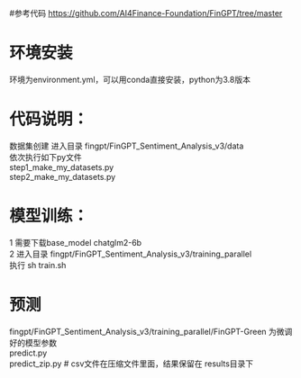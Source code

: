 #参考代码
https://github.com/AI4Finance-Foundation/FinGPT/tree/master

# 环境安装
环境为environment.yml，可以用conda直接安装，python为3.8版本
# 代码说明：
数据集创建 进入目录 fingpt/FinGPT_Sentiment_Analysis_v3/data
<br /> 依次执行如下py文件
<br /> step1_make_my_datasets.py  
step2_make_my_datasets.py

# 模型训练：
1 需要下载base_model  chatglm2-6b
<br /> 2 进入目录 fingpt/FinGPT_Sentiment_Analysis_v3/training_parallel
<br />  执行 sh train.sh

# 预测 
fingpt/FinGPT_Sentiment_Analysis_v3/training_parallel/FinGPT-Green 为微调好的模型参数
<br /> predict.py
<br /> predict_zip.py # csv文件在压缩文件里面，结果保留在 results目录下

